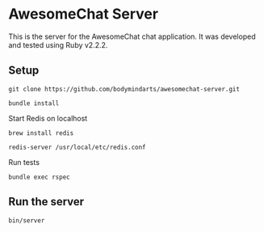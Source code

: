 # AwesomeChat Server
This is the server for the AwesomeChat chat application. It was developed and tested using Ruby v2.2.2.

## Setup
`git clone https://github.com/bodymindarts/awesomechat-server.git`

`bundle install`

Start Redis on localhost

`brew install redis`

`redis-server /usr/local/etc/redis.conf`

Run tests

`bundle exec rspec`

## Run the server
`bin/server`
